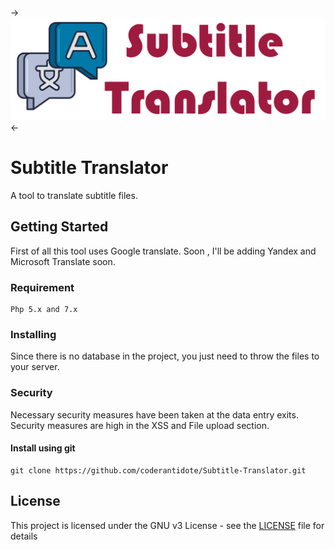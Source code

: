 ->![banner](src/lib/img/banner.png)<-
# Subtitle Translator

A tool to translate subtitle files.

## Getting Started

First of all this tool uses Google translate. Soon , I'll be adding Yandex and Microsoft Translate soon.

### Requirement
```
Php 5.x and 7.x
```
### Installing

Since there is no database in the project, you just need to throw the files to your server.

### Security

Necessary security measures have been taken at the data entry exits. Security measures are high in the XSS and File upload section.

#### Install using git
```
git clone https://github.com/coderantidote/Subtitle-Translator.git
```

## License

This project is licensed under the GNU v3 License - see the [LICENSE](LICENSE) file for details
